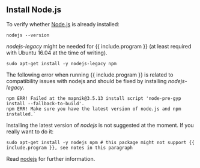 ## Install Node.js

To verify whether [Node.js](https://nodejs.org/en/) is already installed:

    nodejs --version

*nodejs-legacy* might be needed for {{ include.program }} (at least required with Ubuntu 16.04 at the time of writing).

    sudo apt-get install -y nodejs-legacy npm

The following error when running {{ include.program }} is related to compatibility issues with nodejs and should be fixed by installing *nodejs-legacy*.

    npm ERR! Failed at the mapnik@3.5.13 install script 'node-pre-gyp install --fallback-to-build'.
    npm ERR! Make sure you have the latest version of node.js and npm installed.`

Installing the latest version of *nodejs* is not suggested at the moment. If you really want to do it:

    sudo apt-get install -y nodejs npm # this package might not support {{ include.program }}, see notes in this paragraph

Read [nodejs](https://nodejs.org/en/download/) for further information.
